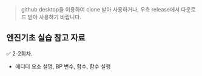 > github desktop을 이용하여 clone 받아 사용하거나, 우측 release에서 다운로드 받아 사용하기 바랍니다.

## 엔진기초 실습 참고 자료

✅ 2-2회차.
- 에디터 요소 설명, BP 변수, 함수, 함수 실행
